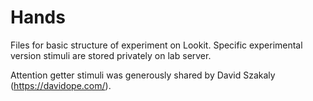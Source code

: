 # Hands

Files for basic structure of experiment on Lookit. 
Specific experimental version stimuli are stored privately on lab server. 

Attention getter stimuli was generously shared by David Szakaly (https://davidope.com/).
